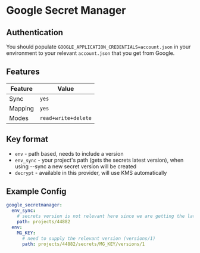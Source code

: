 # Google Secret Manager

## Authentication

You should populate `GOOGLE_APPLICATION_CREDENTIALS=account.json` in your environment to your relevant `account.json` that you get from Google.

## Features

| Feature | Value |
| --- | --- |
| Sync | `yes` |
| Mapping | `yes` |
| Modes | `read+write+delete` |


## Key format
  - `env` - path based, needs to include a version
  - `env_sync` - your project's path (gets the secrets latest version), when using --sync a new secret version will be created
  - `decrypt` - available in this provider, will use KMS automatically

## Example Config

```yaml
google_secretmanager:
  env_sync:
    # secrets version is not relevant here since we are getting the latest version
    path: projects/44882
  env:
    MG_KEY:
      # need to supply the relevant version (versions/1)
      path: projects/44882/secrets/MG_KEY/versions/1
```
